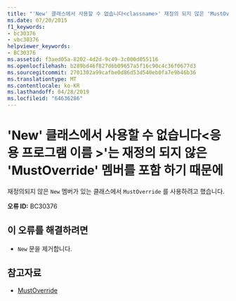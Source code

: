 ```yaml
---
title: "'New' 클래스에서 사용할 수 없습니다<classname>' 재정의 되지 않은 'MustOverride' 멤버인 있기 때문에"
ms.date: 07/20/2015
f1_keywords:
- bc30376
- vbc30376
helpviewer_keywords:
- BC30376
ms.assetid: f3aed05a-8202-4d2d-9c49-3c000d055116
ms.openlocfilehash: b289bd46f827d6b09657a5f16c90c4c36f0677d3
ms.sourcegitcommit: 2701302a99cafbe0d86d53d540eb0fa7e9b46b36
ms.translationtype: MT
ms.contentlocale: ko-KR
ms.lasthandoff: 04/28/2019
ms.locfileid: "64636286"
---
```

# <a name="new-cannot-be-used-on-class-classname-because-it-contains-a-mustoverride-member-that-has-not-been-overridden"></a>'New' 클래스에서 사용할 수 없습니다\<응용 프로그램 이름 >'는 재정의 되지 않은 'MustOverride' 멤버를 포함 하기 때문에
재정의되지 않은 `New` 멤버가 있는 클래스에서 `MustOverride` 를 사용하려고 했습니다.  
  
 **오류 ID:** BC30376  
  
## <a name="to-correct-this-error"></a>이 오류를 해결하려면  
  
- `New` 문을 제거합니다.  
  
## <a name="see-also"></a>참고자료

- [MustOverride](../../visual-basic/language-reference/modifiers/mustoverride.md)
